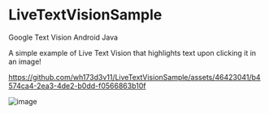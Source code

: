 # LiveTextVisionSample
Google Text Vision Android Java

A simple example of Live Text Vision that highlights text upon clicking it in an image!

https://github.com/wh173d3v11/LiveTextVisionSample/assets/46423041/b4574ca4-2ea3-4de2-b0dd-f0566863b10f

![image](https://github.com/wh173d3v11/LiveTextVisionSample/assets/46423041/f2391091-4259-419c-8f60-1189d4e0cd0f)
